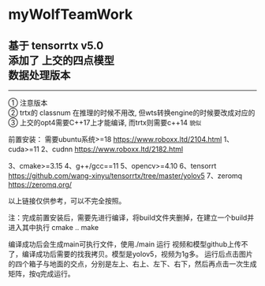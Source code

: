 
# myWolfTeamWork
基于    tensorrtx v5.0  
添加了  上交的四点模型  
数据处理版本  
---
---
① 注意版本  
② trtx的 classnum 在推理的时候不用改, 但wts转换engine的时候要改成对应的  
③ 上交的opt4需要C++17上才能编译, 而trtx则需要c++14  `貌似`

前置安装：
    需要ubuntu系统>=18  https://www.roboxx.ltd/2104.html
1、cuda>=11
2、cudnn  https://www.roboxx.ltd/2182.html

3、cmake>=3.15
4、g++/gcc==11
5、opencv>=4.10
6、tensorrt https://github.com/wang-xinyu/tensorrtx/tree/master/yolov5
7、zeromq https://zeromq.org/

以上链接仅供参考，可以不完全按照。

注：完成前置安装后，需要先进行编译，将build文件夹删掉，在建立一个build并进入其中执行
cmake ..
make

编译成功后会生成main可执行文件，使用./main 运行
视频和模型github上传不了，编译成功后需要的找我拷贝。模型是yolov5，视频为1g多。
运行后点击图片的四个箱子与地面的交点，分别是左上、右上、左下、右下，然后再点击一次生成矩阵，按q完成运行。